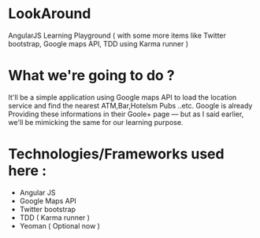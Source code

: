 LookAround
==========

AngularJS  Learning Playground ( with some more items like Twitter bootstrap, Google maps API, TDD using Karma runner ) 

What we're going to do ?
=======================

It'll be a simple application using Google maps API to load the location service and find the nearest ATM,Bar,Hotelsm Pubs ..etc. Google is already
Providing these informations in their Goole+ page –– but as I said earlier, we'll be mimicking the same for our learning purpose.

Technologies/Frameworks used here :
======================

- Angular JS
- Google Maps API
- Twitter bootstrap
- TDD ( Karma runner )
- Yeoman ( Optional now )
